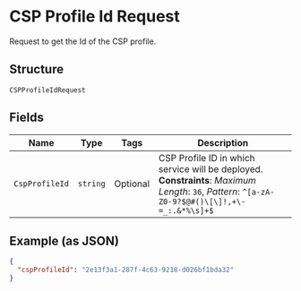 
# CSP Profile Id Request

Request to get the Id of the CSP profile.

## Structure

`CSPProfileIdRequest`

## Fields

| Name | Type | Tags | Description |
|  --- | --- | --- | --- |
| `CspProfileId` | `string` | Optional | CSP Profile ID in which service will be deployed.<br>**Constraints**: *Maximum Length*: `36`, *Pattern*: `^[a-zA-Z0-9?$@#()\[\]!,+\-=_:.&*%\s]+$` |

## Example (as JSON)

```json
{
  "cspProfileId": "2e13f3a1-287f-4c63-9218-d026bf1bda32"
}
```

